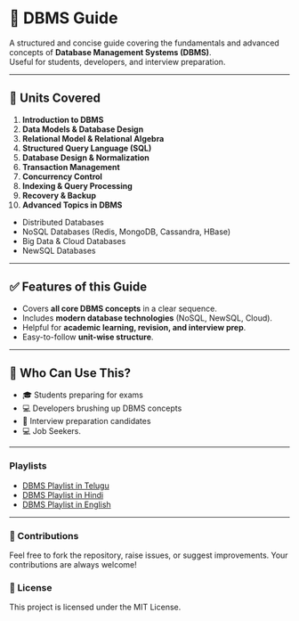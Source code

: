 # 📘 DBMS Guide

A structured and concise guide covering the fundamentals and advanced concepts of **Database Management Systems (DBMS)**.  
Useful for students, developers, and interview preparation.

---

## 📂 Units Covered

1. **Introduction to DBMS**  
2. **Data Models & Database Design**  
3. **Relational Model & Relational Algebra**  
4. **Structured Query Language (SQL)**  
5. **Database Design & Normalization**  
6. **Transaction Management**  
7. **Concurrency Control**  
8. **Indexing & Query Processing**  
9. **Recovery & Backup**  
10. **Advanced Topics in DBMS**  
   - Distributed Databases  
   - NoSQL Databases (Redis, MongoDB, Cassandra, HBase)  
   - Big Data & Cloud Databases  
   - NewSQL Databases  
---

## ✅ Features of this Guide
- Covers **all core DBMS concepts** in a clear sequence.  
- Includes **modern database technologies** (NoSQL, NewSQL, Cloud).  
- Helpful for **academic learning, revision, and interview prep**.  
- Easy-to-follow **unit-wise structure**.  

---

## 📌 Who Can Use This?
- 🎓 Students preparing for exams  
- 💻 Developers brushing up DBMS concepts  
- 📝 Interview preparation candidates
- 💻 Job Seekers. 

---

### Playlists

- [DBMS Playlist in Telugu](https://www.youtube.com/playlist?list=PL06g_pc9cPAhDo85xZxHDbMWBZSBc6qya)
- [DBMS Playlist in Hindi](https://www.youtube.com/playlist?list=PLrL_PSQ6q062cD0vPMGYW_AIpNg6T0_Fq)
- [DBMS Playlist in English](https://www.youtube.com/playlist?list=PLdo5W4Nhv31b33kF46f9aFjoJPOkdlsRc)

---

### 🙌 Contributions

Feel free to fork the repository, raise issues, or suggest improvements. Your contributions are always welcome!

### 📄 License

This project is licensed under the MIT License.
